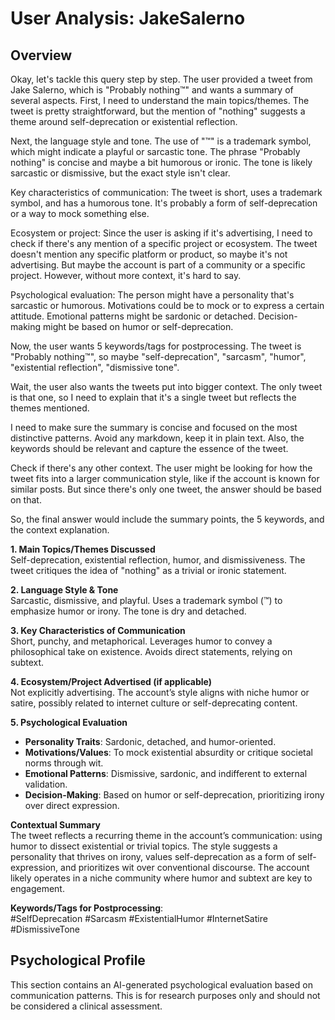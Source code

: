 # User Analysis: JakeSalerno

## Overview

<think>
Okay, let's tackle this query step by step. The user provided a tweet from Jake Salerno, which is "Probably nothing™️" and wants a summary of several aspects. First, I need to understand the main topics/themes. The tweet is pretty straightforward, but the mention of "nothing" suggests a theme around self-deprecation or existential reflection.

Next, the language style and tone. The use of "™️" is a trademark symbol, which might indicate a playful or sarcastic tone. The phrase "Probably nothing" is concise and maybe a bit humorous or ironic. The tone is likely sarcastic or dismissive, but the exact style isn't clear. 

Key characteristics of communication: The tweet is short, uses a trademark symbol, and has a humorous tone. It's probably a form of self-deprecation or a way to mock something else. 

Ecosystem or project: Since the user is asking if it's advertising, I need to check if there's any mention of a specific project or ecosystem. The tweet doesn't mention any specific platform or product, so maybe it's not advertising. But maybe the account is part of a community or a specific project. However, without more context, it's hard to say. 

Psychological evaluation: The person might have a personality that's sarcastic or humorous. Motivations could be to mock or to express a certain attitude. Emotional patterns might be sardonic or detached. Decision-making might be based on humor or self-deprecation. 

Now, the user wants 5 keywords/tags for postprocessing. The tweet is "Probably nothing™️", so maybe "self-deprecation", "sarcasm", "humor", "existential reflection", "dismissive tone". 

Wait, the user also wants the tweets put into bigger context. The only tweet is that one, so I need to explain that it's a single tweet but reflects the themes mentioned. 

I need to make sure the summary is concise and focused on the most distinctive patterns. Avoid any markdown, keep it in plain text. Also, the keywords should be relevant and capture the essence of the tweet. 

Check if there's any other context. The user might be looking for how the tweet fits into a larger communication style, like if the account is known for similar posts. But since there's only one tweet, the answer should be based on that. 

So, the final answer would include the summary points, the 5 keywords, and the context explanation.
</think>

**1. Main Topics/Themes Discussed**  
Self-deprecation, existential reflection, humor, and dismissiveness. The tweet critiques the idea of "nothing" as a trivial or ironic statement.  

**2. Language Style & Tone**  
Sarcastic, dismissive, and playful. Uses a trademark symbol (™️) to emphasize humor or irony. The tone is dry and detached.  

**3. Key Characteristics of Communication**  
Short, punchy, and metaphorical. Leverages humor to convey a philosophical take on existence. Avoids direct statements, relying on subtext.  

**4. Ecosystem/Project Advertised (if applicable)**  
Not explicitly advertising. The account’s style aligns with niche humor or satire, possibly related to internet culture or self-deprecating content.  

**5. Psychological Evaluation**  
- **Personality Traits**: Sardonic, detached, and humor-oriented.  
- **Motivations/Values**: To mock existential absurdity or critique societal norms through wit.  
- **Emotional Patterns**: Dismissive, sardonic, and indifferent to external validation.  
- **Decision-Making**: Based on humor or self-deprecation, prioritizing irony over direct expression.  

**Contextual Summary**  
The tweet reflects a recurring theme in the account’s communication: using humor to dissect existential or trivial topics. The style suggests a personality that thrives on irony, values self-deprecation as a form of self-expression, and prioritizes wit over conventional discourse. The account likely operates in a niche community where humor and subtext are key to engagement.  

**Keywords/Tags for Postprocessing**:  
#SelfDeprecation #Sarcasm #ExistentialHumor #InternetSatire #DismissiveTone

## Psychological Profile

This section contains an AI-generated psychological evaluation based on communication patterns. This is for research purposes only and should not be considered a clinical assessment.
